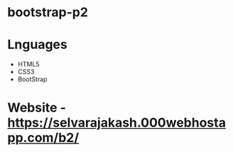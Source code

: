 # bootstrap-p2

# Lnguages 
   * HTML5
   * CSS3
   * BootStrap
# Website - https://selvarajakash.000webhostapp.com/b2/

